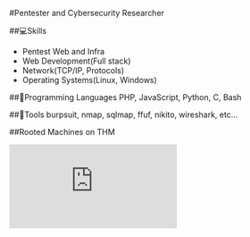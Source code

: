 #Pentester and Cybersecurity Researcher

##💻Skills
- Pentest Web and Infra
- Web Development(Full stack)
- Network(TCP/IP, Protocols)
- Operating Systems(Linux, Windows)

##📝Programming Languages
PHP, JavaScript, Python, C, Bash

##🔨Tools
burpsuit, nmap, sqlmap, ffuf, nikito, wireshark, etc...

##Rooted Machines on THM
<iframe src="https://tryhackme.com/api/v2/badges/public-profile?userPublicId=3231018" style='border:none;'></iframe>
